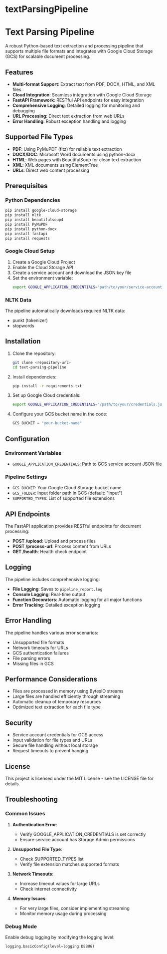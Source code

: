 # textParsingPipeline
# Text Parsing Pipeline

A robust Python-based text extraction and processing pipeline that supports multiple file formats and integrates with Google Cloud Storage (GCS) for scalable document processing.

## Features

- **Multi-format Support**: Extract text from PDF, DOCX, HTML, and XML files
- **Cloud Integration**: Seamless integration with Google Cloud Storage
- **FastAPI Framework**: RESTful API endpoints for easy integration
- **Comprehensive Logging**: Detailed logging for monitoring and debugging
- **URL Processing**: Direct text extraction from web URLs
- **Error Handling**: Robust exception handling and logging

## Supported File Types

- **PDF**: Using PyMuPDF (fitz) for reliable text extraction
- **DOCX/DOC**: Microsoft Word documents using python-docx
- **HTML**: Web pages with BeautifulSoup for clean text extraction
- **XML**: XML documents using ElementTree
- **URLs**: Direct web content processing

## Prerequisites

### Python Dependencies

```bash
pip install google-cloud-storage
pip install nltk
pip install beautifulsoup4
pip install PyMuPDF
pip install python-docx
pip install fastapi
pip install requests
```

### Google Cloud Setup

1. Create a Google Cloud Project
2. Enable the Cloud Storage API
3. Create a service account and download the JSON key file
4. Set the environment variable:
   ```bash
   export GOOGLE_APPLICATION_CREDENTIALS="path/to/your/service-account-key.json"
   ```

### NLTK Data

The pipeline automatically downloads required NLTK data:
- punkt (tokenizer)
- stopwords

## Installation

1. Clone the repository:
   ```bash
   git clone <repository-url>
   cd text-parsing-pipeline
   ```

2. Install dependencies:
   ```bash
   pip install -r requirements.txt
   ```

3. Set up Google Cloud credentials:
   ```bash
   export GOOGLE_APPLICATION_CREDENTIALS="/path/to/your/credentials.json"
   ```

4. Configure your GCS bucket name in the code:
   ```python
   GCS_BUCKET = "your-bucket-name"
   ```
## Configuration

### Environment Variables

- `GOOGLE_APPLICATION_CREDENTIALS`: Path to GCS service account JSON file

### Pipeline Settings

- `GCS_BUCKET`: Your Google Cloud Storage bucket name
- `GCS_FOLDER`: Input folder path in GCS (default: "input")
- `SUPPORTED_TYPES`: List of supported file extensions

## API Endpoints

The FastAPI application provides RESTful endpoints for document processing:

- **POST /upload**: Upload and process files
- **POST /process-url**: Process content from URLs
- **GET /health**: Health check endpoint

## Logging

The pipeline includes comprehensive logging:

- **File Logging**: Saves to `pipeline_report.log`
- **Console Logging**: Real-time output
- **Function Decorators**: Automatic logging for all major functions
- **Error Tracking**: Detailed exception logging

## Error Handling

The pipeline handles various error scenarios:

- Unsupported file formats
- Network timeouts for URLs
- GCS authentication failures
- File parsing errors
- Missing files in GCS

## Performance Considerations

- Files are processed in memory using BytesIO streams
- Large files are handled efficiently through streaming
- Automatic cleanup of temporary resources
- Optimized text extraction for each file type

## Security

- Service account credentials for GCS access
- Input validation for file types and URLs
- Secure file handling without local storage
- Request timeouts to prevent hanging

## License

This project is licensed under the MIT License - see the LICENSE file for details.

## Troubleshooting

### Common Issues

1. **Authentication Error**:
   - Verify GOOGLE_APPLICATION_CREDENTIALS is set correctly
   - Ensure service account has Storage Admin permissions

2. **Unsupported File Type**:
   - Check SUPPORTED_TYPES list
   - Verify file extension matches supported formats

3. **Network Timeouts**:
   - Increase timeout values for large URLs
   - Check internet connectivity

4. **Memory Issues**:
   - For very large files, consider implementing streaming
   - Monitor memory usage during processing

### Debug Mode

Enable debug logging by modifying the logging level:

```python
logging.basicConfig(level=logging.DEBUG)
```
